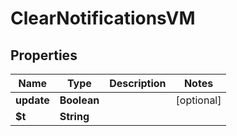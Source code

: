 

# ClearNotificationsVM


## Properties

| Name | Type | Description | Notes |
|------------ | ------------- | ------------- | -------------|
|**update** | **Boolean** |  |  [optional] |
|**$t** | **String** |  |  |



